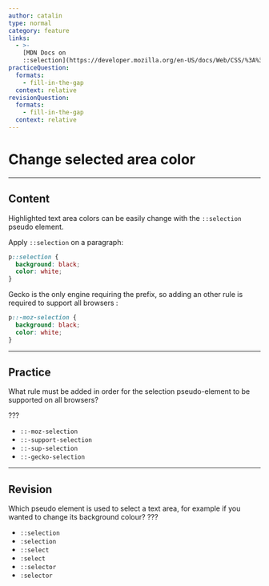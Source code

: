 ```yaml
---
author: catalin
type: normal
category: feature
links:
  - >-
    [MDN Docs on
    ::selection](https://developer.mozilla.org/en-US/docs/Web/CSS/%3A%3Aselection){documentation}
practiceQuestion:
  formats:
    - fill-in-the-gap
  context: relative
revisionQuestion:
  formats:
    - fill-in-the-gap
  context: relative
---
```


# Change selected area color


---

## Content

Highlighted text area colors can be easily change with the `::selection` pseudo element.

Apply `::selection` on a paragraph:

```css
p::selection {
  background: black;
  color: white;
}
```

Gecko is the only engine requiring the prefix, so adding an other rule is required to support all browsers :

```css
p::-moz-selection {
  background: black;
  color: white;
}
```


---

## Practice

What rule must be added in order for the selection pseudo-element to be supported on all browsers?

???

- `::-moz-selection`
- `::-support-selection`
- `::-sup-selection`
- `::-gecko-selection`


---

## Revision

Which pseudo element is used to select a text area, for example if you wanted to change its background colour? ???

- `::selection`
- `:selection`
- `::select`
- `:select`
- `::selector`
- `:selector`
